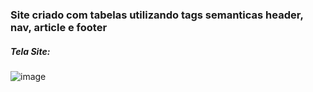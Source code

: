<h3>Site criado com tabelas utilizando tags semanticas header, nav, article e footer </h3>

<h5>Tela Site:</h5>

<img>![image](https://github.com/gabrielarebeca/Desafio_TabelasSemanticas/assets/110422932/daa6bdbb-c469-4592-9d85-922d4b204632)
